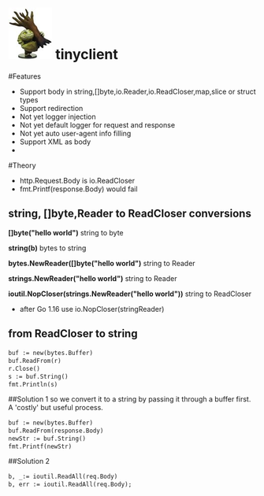 # ![tinyclient](tiny.jpg) tinyclient

#Features
* Support body in string,[]byte,io.Reader,io.ReadCloser,map,slice or struct types
* Support redirection
* Not yet logger injection
* Not yet default logger for request and response
* Not yet auto user-agent info filling
* Support XML as body
* 





#Theory
* http.Request.Body is io.ReadCloser
* fmt.Printf(response.Body) would fail

## string, []byte,Reader to ReadCloser conversions

**[]byte("hello world")** string to byte

**string(b)** bytes to string

**bytes.NewReader([]byte("hello world")** string to Reader

**strings.NewReader("hello world")** string to Reader

**ioutil.NopCloser(strings.NewReader("hello world"))** string to ReadCloser

* after Go 1.16 use io.NopCloser(stringReader) 

## from ReadCloser to string
````
buf := new(bytes.Buffer)
buf.ReadFrom(r)
r.Close()
s := buf.String()
fmt.Println(s)
````

##Solution 1
so we convert it to a string by passing it through a buffer first. A 'costly' but useful process.

````
buf := new(bytes.Buffer)
buf.ReadFrom(response.Body)
newStr := buf.String()
fmt.Printf(newStr)
````

##Solution 2
````
b, _:= ioutil.ReadAll(req.Body)
b, err := ioutil.ReadAll(req.Body);
````